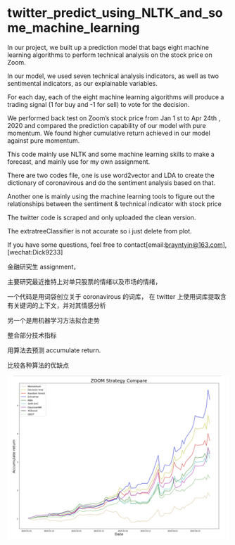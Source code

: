 # twitter_predict_using_NLTK_and_some_machine_learning

In our project, we built up a prediction model that bags eight machine learning algorithms to perform technical analysis on the stock price on Zoom. 

In our model, we used seven technical analysis indicators, as well as two sentimental indicators, as our explainable variables. 

For each day, each of the eight machine learning algorithms will produce a trading signal (1 for buy and -1 for sell) to vote for the decision.

We performed back test on Zoom’s stock price from Jan 1 st to Apr 24th , 2020 and compared the prediction capability of our model with pure momentum. We found higher cumulative return achieved in our model against pure momentum.

This code mainly use NLTK and some machine learning skills to make a forecast,
and mainly use for my own assignment.


There are two codes file, one is use word2vector and LDA to create the dictionary of coronavirous 
and do the sentiment analysis based on that.


Another one is mainly using the machine learning tools to figure out the relationships 
between the sentiment & technical indicator with stock price


The twitter code is scraped and only uploaded the clean version.

The extratreeClassifier is not accurate so i just delete from plot.

If you have some questions, feel free to contact[email:brayntyin@163.com],[wechat:Dick9233]

金融研究生 assignment，

主要研究最近推特上对单只股票的情绪以及市场的情绪，

一个代码是用词袋创立关于 coronavirous 的词库， 在 twitter 上使用词库提取含有关键词的上下文，并对其情感分析

另一个是用机器学习方法拟合走势

整合部分技术指标 

用算法去预测 accumulate return. 

比较各种算法的优缺点

![image](1588201923050.jpg)
